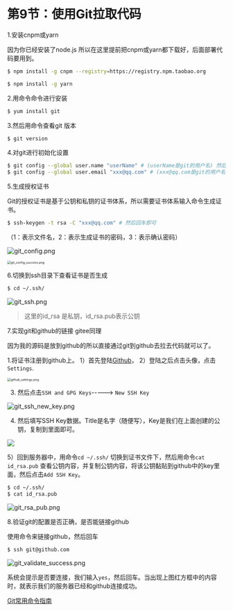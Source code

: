 # 第9节：使用Git拉取代码

1.安装cnpm或yarn

因为你已经安装了node.js 所以在这里提前把cnpm或yarn都下载好，后面部署代码要用到。

```bash
$ npm install -g cnpm --registry=https://registry.npm.taobao.org
```

```bash
$ npm install -g yarn
```

2.用命令命令进行安装

```bash
$ yum install git 
```

3.然后用命令查看git 版本

```bash
$ git version
```

4.对git进行初始化设置

```bash
$ git config --global user.name "userName" # (userName是git的用户名) 然后回车即可
$ git config --global user.email "xxx@qq.com" # (xxx@qq.com是git的用户名邮箱) 然后回车即可
```

5.生成授权证书

Git的授权证书是基于公钥和私钥的证书体系，所以需要证书体系输入命令生成证书。

```bash
$ ssh-keygen -t rsa -C "xxx@qq.com" # 然后回车即可
```

（1：表示文件名，2：表示生成证书的密码，3：表示确认密码）

![git_config.png](/Users/xwl/Desktop/git_config.png)



<img src="/Users/xwl/Desktop/git_config_success.png" alt="git_config_success.png" style="zoom:50%;" />



6.切换到ssh目录下查看证书是否生成

```bash
$ cd ~/.ssh/
```

![git_ssh.png](/Users/xwl/Desktop/git_ssh.png)

> 这里的id_rsa 是私钥，id_rsa.pub表示公钥

7.实现git和github的链接 gitee同理

因为我的源码是放到github的所以直接通过git到github去拉去代码就可以了。

1.将证书注册到github上。
1）首先登陆[Github](https://github.com/)，
2）登陆之后点击头像，点击`Settings`.

<img src="/Users/xwl/Desktop/github_settings.png" alt="github_settings.png" style="zoom:50%;" />

3) 然后点击`SSH and GPG Keys`-----> `New SSH Key`

![git_ssh_new_key.png](/Users/xwl/Desktop/git_ssh_new_key.png)

4) 然后填写SSH Key数据。Title是名字（随便写），Key是我们在上面创建的公钥，复制到里面即可。

![](/Users/xwl/Desktop/git_add_ssh_key.png)

5）回到服务器中，用命令`cd ~/.ssh/` 切换到证书文件下，然后用命令`cat id_rsa.pub` 查看公钥内容，并复制公钥内容，将该公钥黏贴到github中的key里面，然后点击`Add SSH Key`。

```bash
$ cd ~/.ssh/
$ cat id_rsa.pub
```

![git_rsa_pub.png](/Users/xwl/Desktop/git_rsa_pub.png)

8.验证git的配置是否正确，是否能链接github

使用命令来链接github，然后回车

```bash
$ ssh git@github.com
```

![git_validate_success.png](/Users/xwl/Desktop/git_validate_success.png)

系统会提示是否要连接，我们输入`yes`，然后回车。当出现上图红方框中的内容时，就表示我们的服务器已经和github连接成功。



[Git常用命令指南](http://www.nevergiveupt.top/articles/details?id=5f43c1ca89ea670e66310139)

